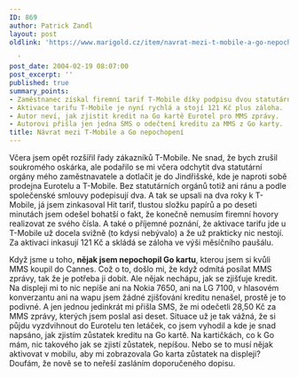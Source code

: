 ```yaml
---
ID: 869
author: Patrick Zandl
layout: post
oldlink: 'https://www.marigold.cz/item/navrat-mezi-t-mobile-a-go-nepochopeni

  '
post_date: 2004-02-19 08:07:00
post_excerpt: ''
published: true
summary_points:
- Zaměstnanec získal firemní tarif T-Mobile díky podpisu dvou statutárních orgánů.
- Aktivace tarifu T-Mobile je nyní rychlá a stojí 121 Kč plus záloha.
- Autor neví, jak zjistit kredit na Go kartě Eurotel pro MMS zprávy.
- Autorovi přišla jen jedna SMS o odečtení kreditu za MMS z Go karty.
title: Návrat mezi T-Mobile a Go nepochopení
---
```


<p>
Včera jsem opět rozšířil řady zákazníků T-Mobile. Ne snad, že bych zrušil soukromého oskárka, ale podařilo se mi včera odchytit dva statutární orgány mého zaměstnavatele a dotlačit je do Jindřišské, kde je naproti sobě prodejna Eurotelu a T-Mobile. Bez statutárních orgánů totiž ani ránu a podle společenské smlouvy podepisují dva. A tak se upsali na dva roky k T-Mobile, já jsem zinkasoval Hit tarif, tlustou složku papírů a po deseti minutách jsem odešel bohatší o fakt, že konečně nemusím firemní hovory realizovat ze svého čísla. A také o příjemné poznání, že aktivace tarifu jde u T-Mobile už docela svižně (to kdysi nebývalo) a že už prakticky nic nestojí. Za aktivaci inkasují 121 Kč a skládá se záloha ve výši měsíčního paušálu. </p>

<p>
Když jsme u toho, <STRONG>nějak jsem nepochopil Go kartu</STRONG>, kterou jsem si kvůli MMS koupil do Cannes. Což o to, došlo mi, že když odmítá posílat MMS zprávy, tak že je potřeba ji dobít. Ale nějak nechápu, jak se zjišťuje kredit. Na displeji mi to nic nepíše ani na Nokia 7650, ani na LG 7100, v hlasovém konverzantu ani na wapu jsem žádné zjišťování kreditu nenašel, prostě je to podivné. A jen jednou jedinkrát mi přišla SMS, že mi odečetli 28,50 Kč za MMS zprávy, kterých jsem poslal asi deset. Situace už je tak vážná, že si půjdu vyzdvihnout do Eurotelu ten letáček, co jsem vyhodil a kde je snad napsáno, jak zjistím zůstatek kreditu na Go kartě. Na kartičkách, co k Go mám, nic takového jak se zjistí zůstatek, nepíšou. Nebo se to musí nějak aktivovat v mobilu, aby mi zobrazovala Go karta zůstatek na displeji? Doufám, že nově se to neřeší zasláním doporučeného dopisu. </p>
